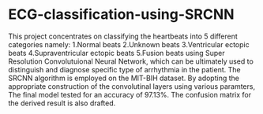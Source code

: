 # ECG-classification-using-SRCNN
This project concentrates on classifying the heartbeats into 5 different categories namely:
1.Normal beats
2.Unknown beats
3.Ventricular ectopic beats
4.Supraventricular ectopic beats
5.Fusion beats
using Super Resolution Convolutuional Neural Network, which can be ultimately used to distinguish and diagnose specific type of arrhythmia in the patient. The SRCNN algorithm is employed on the MIT-BIH dataset. By adopting the appropriate construction of the convolutinal layers using various paramters, The final model tested for an accuracy of 97.13%. The confusion matrix for the derived result is also drafted. 
